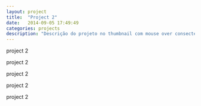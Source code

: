 ```yaml
---
layout: project
title:  "Project 2"
date:   2014-09-05 17:49:49
categories: projects
description: "Descrição do projeto no thumbnail com mouse over consectetuer adipiscing elit, sed diam nonummy nibh euismod tincidunt ut laoreet dolore lorem ipsum sit dolor amet hyperlink aliquam erat volutpat. Ut wisi enim ad minim veniam, veniam, quis nostrud exerci tation aliquip ex ea commodo consequat."
---
```



project 2

project 2

project 2

project 2

project 2

